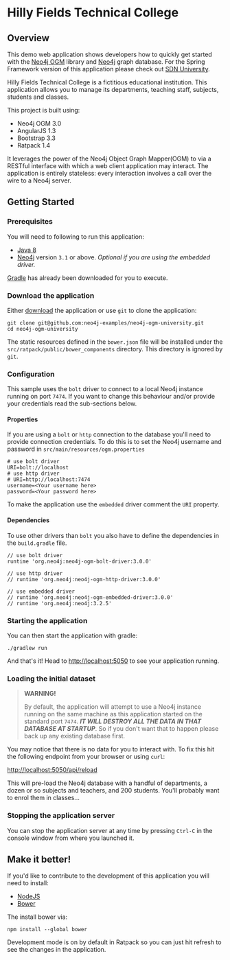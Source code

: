 Hilly Fields Technical College
==============================

Overview
--------

This demo web application shows developers how to quickly get started with the [Neo4j OGM](https://github.com/neo4j/neo4j-ogm) library and [Neo4j](http://neo4j.org) graph database.
For the Spring Framework version of this application please check out [SDN University](https://github.com/neo4j-examples/sdn-university).

Hilly Fields Technical College is a fictitious educational institution. This application allows you to manage its departments, teaching staff, subjects, students and classes.

This project is built using:

- Neo4j OGM 3.0
- AngularJS 1.3
- Bootstrap 3.3
- Ratpack 1.4


It leverages the power of the Neo4j Object Graph Mapper(OGM) to via a RESTful interface with which a web client application may interact. The application is entirely stateless: every interaction involves a call over the wire to a Neo4j server.

Getting Started
---------------

### Prerequisites

You will need to following to run this application:

- [Java 8](http://www.oracle.com/technetwork/java/javase/downloads/index.html)
- [Neo4j](http://neo4j.org) version `3.1` or above. *Optional if you are using the embedded driver.*

[Gradle](https://gradle.org/) has already been downloaded for you to execute.

### Download the application

Either [download](https://github.com/neo4j-examples/neo4j-ogm-university/archive/master.zip) the application or use `git` to clone the application:

```
git clone git@github.com:neo4j-examples/neo4j-ogm-university.git
cd neo4j-ogm-university
```

The static resources defined in the `bower.json` file will be installed under the `src/ratpack/public/bower_components` directory. This directory is ignored by `git`.

### Configuration

This sample uses the `bolt` driver to connect to a local Neo4j instance running on port `7474`.
If you want to change this behaviour and/or provide your credentials read the sub-sections below.

#### Properties
If you are using a `bolt` or `http` connection to the database you'll need to provide connection credentials.
To do this is to set the Neo4j username and password in `src/main/resources/ogm.properties`

```
# use bolt driver
URI=bolt://localhost
# use http driver
# URI=http://localhost:7474
username=<Your username here>
password=<Your password here>
```

To make the application use the `embedded` driver comment the `URI` property.

#### Dependencies

To use other drivers than `bolt` you also have to define the dependencies in the `build.gradle` file.

```
// use bolt driver
runtime 'org.neo4j:neo4j-ogm-bolt-driver:3.0.0'

// use http driver
// runtime 'org.neo4j:neo4j-ogm-http-driver:3.0.0'

// use embedded driver
// runtime 'org.neo4j:neo4j-ogm-embedded-driver:3.0.0'
// runtime 'org.neo4j:neo4j:3.2.5'
```

### Starting the application

You can then start the application with gradle:

```
./gradlew run
```

And that's it! Head to <http://localhost:5050> to see your application running.


### Loading the initial dataset

> **WARNING!**
>
> By default, the application will attempt to use a Neo4j instance running on the same machine as this application started on the standard port `7474`. ***IT WILL DESTROY ALL THE DATA IN THAT DATABASE AT STARTUP***. So if you don't want that to happen please back up any existing database first.

You may notice that there is no data for you to interact with. To fix this hit the following endpoint from your browser or using `curl`:

<http://localhost:5050/api/reload>

This will pre-load the Neo4j database with a handful of departments, a dozen or so subjects and teachers,
and 200 students. You'll probably want to enrol them in classes...


### Stopping the application server

You can stop the application server at any time by pressing `Ctrl-C` in the console window from where you launched it.


Make it better!
---------------

If you'd like to contribute to the development of this application you will need to install:

- [NodeJS](https://nodejs.org/en/)
- [Bower](https://bower.io/)

The install bower via:

```
npm install --global bower
```

Development mode is on by default in Ratpack so you can just hit refresh to see the changes in the application.
